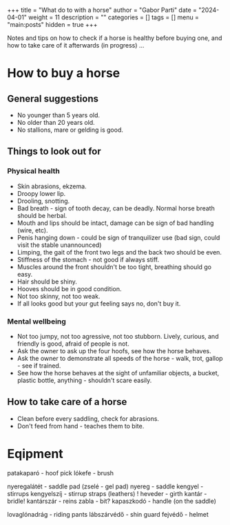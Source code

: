 +++
title = "What do to with a horse"
author = "Gabor Parti"
date = "2024-04-01"
weight = 11
description = ""
categories = []
tags = []
menu = "main:posts"
hidden = true
+++

Notes and tips on how to check if a horse is healthy before buying one, and how to take care of it afterwards (in progress) ...

# How to buy a horse

## General suggestions

* No younger than 5 years old.
* No older than 20 years old.
* No stallions, mare or gelding is good.

## Things to look out for

### Physical health

* Skin abrasions, ekzema.
* Droopy lower lip.
* Drooling, snotting.
* Bad breath - sign of tooth decay, can be deadly. Normal horse breath should be herbal.
* Mouth and lips should be intact, damage can be sign of bad handling (wire, etc).
* Penis hanging down - could be sign of tranquilizer use (bad sign, could visit the stable unannounced)
* Limping, the gait of the front two legs and the back two should be even.
* Stiffness of the stomach - not good if always stiff.
* Muscles around the front shouldn't be too tight, breathing should go easy.
* Hair should be shiny.
* Hooves should be in good condition.
* Not too skinny, not too weak.
* If all looks good but your gut feeling says no, don't buy it.

### Mental wellbeing

* Not too jumpy, not too agressive, not too stubborn. Lively, curious, and friendly is good, afraid of people is not.
* Ask the owner to ask up the four hoofs, see how the horse behaves.
* Ask the owner to demonstrate all speeds of the horse - walk, trot, gallop - see if trained.
* See how the horse behaves at the sight of unfamiliar objects, a bucket, plastic bottle, anything - shouldn't scare easily.

## How to take care of a horse

* Clean before every saddling, check for abrasions.
* Don't feed from hand - teaches them to bite.

# Eqipment

patakaparó - hoof pick
lókefe - brush

nyeregalátét - saddle pad
(zselé - gel pad)
nyereg - saddle
kengyel - stirrups
kengyelszíj - stirrup straps (leathers) !
heveder - girth
kantár - bridle!
kantárszár - reins
zabla - bit?
kapaszkodó - handle (on the saddle)

lovaglónadrág - riding pants
lábszárvédő - shin guard
fejvédő - helmet

<!-- ## How to ride a horse -->










